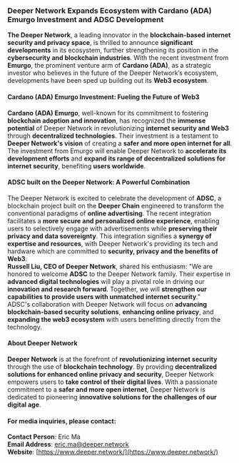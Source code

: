 ### **Deeper Network Expands Ecosystem with Cardano (ADA) Emurgo Investment and ADSC Development**

**The Deeper Network**, a leading innovator in the **blockchain-based internet security and privacy space**, is thrilled to announce **significant developments** in its ecosystem, further strengthening its position in the **cybersecurity and blockchain industries**. With the recent investment from **Emurgo**, the prominent venture arm of **Cardano (ADA)**, as a strategic investor who believes in the future of the Deeper Network’s ecosystem, developments have been sped up building out its **Web3 ecosystem**.

#### **Cardano (ADA) Emurgo Investment: Fueling the Future of Web3**

**Cardano (ADA) Emurgo**, well-known for its commitment to fostering **blockchain adoption and innovation**, has recognized the **immense potential** of Deeper Network in revolutionizing **internet security and Web3** through **decentralized technologies**. Their investment is a testament to **Deeper Network's vision** of creating a **safer and more open internet for all**.  
The investment from Emurgo will enable Deeper Network to **accelerate its development efforts** and **expand its range of decentralized solutions for internet security**, benefiting **users worldwide**.

#### **ADSC built on the Deeper Network: A Powerful Combination**

The Deeper Network is excited to celebrate the development of **ADSC**, a blockchain project built on the **Deeper Chain** engineered to transform the conventional paradigms of **online advertising**. The recent integration facilitates a **more secure and personalized online experience**, enabling users to selectively engage with advertisements while **preserving their privacy and data sovereignty**. This integration signifies a **synergy of expertise and resources**, with Deeper Network's providing its tech and hardware which are committed to **security, privacy and the benefits of Web3**.  
**Russell Liu, CEO of Deeper Network**, shared his enthusiasm: "We are honored to welcome **ADSC** to the Deeper Network family. Their expertise in **advanced digital technologies** will play a pivotal role in driving our **innovation and research forward**. Together, we will **strengthen our capabilities to provide users with unmatched internet security**."  
ADSC's collaboration with Deeper Network will focus on **advancing blockchain-based security solutions**, **enhancing online privacy**, and **expanding the web3 ecosystem** with users benefitting directly from the technology.

#### **About Deeper Network**

**Deeper Network** is at the forefront of **revolutionizing internet security** through the use of **blockchain technology**. By providing **decentralized solutions for enhanced online privacy and security**, Deeper Network empowers users to **take control of their digital lives**. With a passionate commitment to a **safer and more open internet**, Deeper Network is dedicated to pioneering **innovative solutions for the challenges of our digital age**.

#### **For media inquiries, please contact:**  
**Contact Person**: Eric Ma  
**Email Address**: eric.ma@deeper.network  
**Website**: [https://www.deeper.network/](https://www.deeper.network/)
